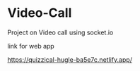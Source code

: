 # Video-Call

Project on Video call using socket.io

link for web app

https://quizzical-hugle-ba5e7c.netlify.app/
